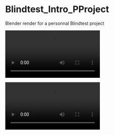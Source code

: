 # Blindtest_Intro_PProject
Blender render for a personnal Blindtest project

![alt text](https://github.com/NicolArrayList/Blindtest_Intro_PProject/blob/main/render/TrailerBlindtestImperial1.mp4)

![alt text](https://github.com/NicolArrayList/Blindtest_Intro_PProject/blob/main/render/TrailerBlindtestImperial2.mp4)
